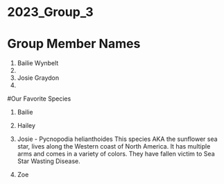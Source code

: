# 2023_Group_3

# Group Member Names
1. Bailie Wynbelt
2.
3. Josie Graydon
4.

#Our Favorite Species
1. Bailie


2. Hailey


3. Josie - Pycnopodia helianthoides
This species AKA the sunflower sea star, lives along the Western coast of North America. It has multiple arms and comes in a variety of colors. They have fallen victim to Sea Star Wasting Disease.


4. Zoe
